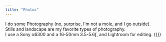 ```yaml
---
title: "Photos"
---
```

I do some Photography (no, surprise, I'm not a mole, and I go outside). \
Stills and landscape are my favorite types of photography. \
I use a Sony α6300 and a 16-50mm 3.5-5.6ƒ, and Lightroom for editing.
{{<photos>}}